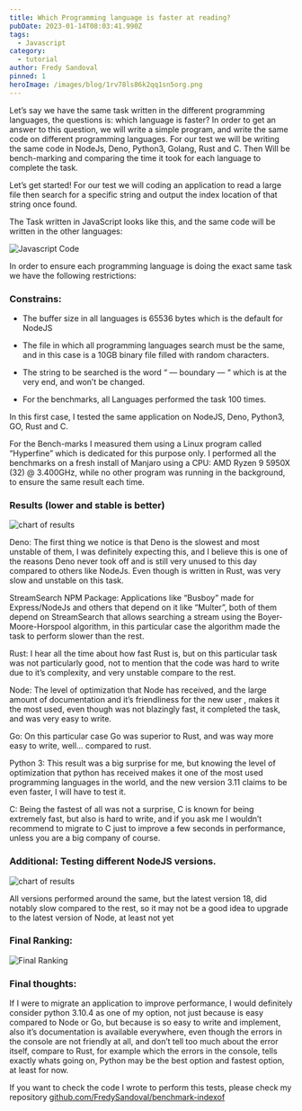 ```yaml
---
title: Which Programming language is faster at reading?
pubDate: 2023-01-14T08:03:41.990Z
tags:
  - Javascript
category:
  - tutorial
author: Fredy Sandoval
pinned: 1
heroImage: /images/blog/1rv78ls86k2qq1sn5org.png
---
```

Let’s say we have the same task written in the different programming languages, the questions is: which language is faster? In order to get an answer to this question, we will write a simple program, and write the same code on different programming languages. For our test we will be writing the same code in NodeJs, Deno, Python3, Golang, Rust and C. Then Will be bench-marking and comparing the time it took for each language to complete the task.

Let’s get started! For our test we will coding an application to read a large file then search for a specific string and output the index location of that string once found.

The Task written in JavaScript looks like this, and the same code will be written in the other languages:


![Javascript Code](https://dev-to-uploads.s3.amazonaws.com/uploads/articles/1rv78ls86k2qq1sn5org.png)

In order to ensure each programming language is doing the exact same task we have the following restrictions:

### Constrains:

- The buffer size in all languages is 65536 bytes which is the default for NodeJS

- The file in which all programming languages search must be the same, and in this case is a 10GB binary file filled with random characters.

- The string to be searched is the word “ — boundary — “ which is at the very end, and won’t be changed.

- For the benchmarks, all Languages performed the task 100 times.

In this first case, I tested the same application on NodeJS, Deno, Python3, GO, Rust and C.

For the Bench-marks I measured them using a Linux program called “Hyperfine” which is dedicated for this purpose only. I performed all the benchmarks on a fresh install of Manjaro using a CPU: AMD Ryzen 9 5950X (32) @ 3.400GHz, while no other program was running in the background, to ensure the same result each time.

### Results (lower and stable is better)

![chart of results](https://dev-to-uploads.s3.amazonaws.com/uploads/articles/qxf24v1cn7xwp52reqgk.png)

Deno: The first thing we notice is that Deno is the slowest and most unstable of them, I was definitely expecting this, and I believe this is one of the reasons Deno never took off and is still very unused to this day compared to others like NodeJs. Even though is written in Rust, was very slow and unstable on this task.

StreamSearch NPM Package: Applications like “Busboy” made for Express/NodeJs and others that depend on it like “Multer”, both of them depend on StreamSearch that allows searching a stream using the Boyer-Moore-Horspool algorithm, in this particular case the algorithm made the task to perform slower than the rest.

Rust: I hear all the time about how fast Rust is, but on this particular task was not particularly good, not to mention that the code was hard to write due to it’s complexity, and very unstable compare to the rest.

Node: The level of optimization that Node has received, and the large amount of documentation and it’s friendliness for the new user , makes it the most used, even though was not blazingly fast, it completed the task, and was very easy to write.

Go: On this particular case Go was superior to Rust, and was way more easy to write, well… compared to rust.

Python 3: This result was a big surprise for me, but knowing the level of optimization that python has received makes it one of the most used programming languages in the world, and the new version 3.11 claims to be even faster, I will have to test it.

C: Being the fastest of all was not a surprise, C is known for being extremely fast, but also is hard to write, and if you ask me I wouldn’t recommend to migrate to C just to improve a few seconds in performance, unless you are a big company of course.

### Additional: Testing different NodeJS versions.

![chart of results](https://dev-to-uploads.s3.amazonaws.com/uploads/articles/hf0z1y3gmahbi56huqq9.png)

All versions performed around the same, but the latest version 18, did notably slow compared to the rest, so it may not be a good idea to upgrade to the latest version of Node, at least not yet

### Final Ranking:

![Final Ranking](https://dev-to-uploads.s3.amazonaws.com/uploads/articles/8vqybtto4jmcygs7kldj.png)

### Final thoughts:
If I were to migrate an application to improve performance, I would definitely consider python 3.10.4 as one of my option, not just because is easy compared to Node or Go, but because is so easy to write and implement, also it’s documentation is available everywhere, even though the errors in the console are not friendly at all, and don’t tell too much about the error itself, compare to Rust, for example which the errors in the console, tells exactly whats going on, Python may be the best option and fastest option, at least for now.

If you want to check the code I wrote to perform this tests, please check my repository [github.com/FredySandoval/benchmark-indexof](https://github.com/FredySandoval/benchmark-indexof)